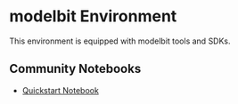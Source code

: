 
# modelbit Environment

This environment is equipped with modelbit tools and SDKs.

## Community Notebooks

- [Quickstart Notebook](./quickstart.ipynb)
